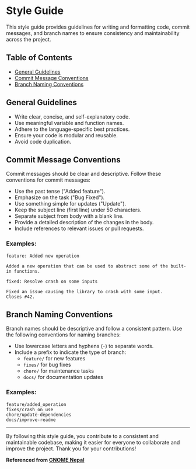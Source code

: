 # Style Guide

This style guide provides guidelines for writing and formatting code, commit messages, and branch names to ensure consistency and maintainability across the project.

## Table of Contents

- [General Guidelines](#general-guidelines)
- [Commit Message Conventions](#commit-message-conventions)
- [Branch Naming Conventions](#branch-naming-conventions)

## General Guidelines

- Write clear, concise, and self-explanatory code.
- Use meaningful variable and function names.
- Adhere to the language-specific best practices.
- Ensure your code is modular and reusable.
- Avoid code duplication.

## Commit Message Conventions

Commit messages should be clear and descriptive. Follow these conventions for commit messages:

- Use the past tense ("Added feature").
- Emphasize on the task ("Bug Fixed").
- Use something simple for updates ("Update").
- Keep the subject line (first line) under 50 characters.
- Separate subject from body with a blank line.
- Provide a detailed description of the changes in the body.
- Include references to relevant issues or pull requests.

### Examples:

```
feature: Added new operation

Added a new operation that can be used to abstract some of the built-in functions.
```

```
fixed: Resolve crash on some inputs

Fixed an issue causing the library to crash with some input.
Closes #42.
```

## Branch Naming Conventions

Branch names should be descriptive and follow a consistent pattern. Use the following conventions for naming branches:

- Use lowercase letters and hyphens (`-`) to separate words.
- Include a prefix to indicate the type of branch:
  - `feature/` for new features
  - `fixes/` for bug fixes
  - `chore/` for maintenance tasks
  - `docs/` for documentation updates

### Examples:

```
feature/added_operation
fixes/crash_on_use
chore/update-dependencies
docs/improve-readme
```

---

By following this style guide, you contribute to a consistent and maintainable codebase, making it easier for everyone to collaborate and improve the project. Thank you for your contributions!

**Referenced from [GNOME Nepal](https://github.com/GNOME-Nepal/website)**
